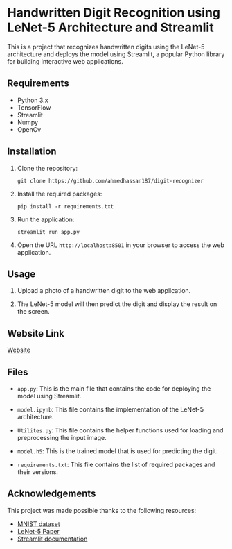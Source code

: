 # Handwritten Digit Recognition using LeNet-5 Architecture and Streamlit

This is a project that recognizes handwritten digits using the LeNet-5 architecture and deploys the model using Streamlit, a popular Python library for building interactive web applications.

## Requirements

- Python 3.x
- TensorFlow
- Streamlit
- Numpy
- OpenCv

## Installation

1. Clone the repository:

   ```
   git clone https://github.com/ahmedhassan187/digit-recognizer
   ```

2. Install the required packages:

   ```
   pip install -r requirements.txt
   ```

3. Run the application:

   ```
   streamlit run app.py
   ```

4. Open the URL `http://localhost:8501` in your browser to access the web application.

## Usage

1. Upload a photo of a handwritten digit to the web application.

2. The LeNet-5 model will then predict the digit and display the result on the screen.

## Website Link

[Website](https://ahmedhassan187-digit-recognizer-app-cfxypk.streamlit.app/)
## Files

- `app.py`: This is the main file that contains the code for deploying the model using Streamlit.

- `model.ipynb`: This file contains the implementation of the LeNet-5 architecture.

- `Utilites.py`: This file contains the helper functions used for loading and preprocessing the input image.

- `model.h5`: This is the trained model that is used for predicting the digit.

- `requirements.txt`: This file contains the list of required packages and their versions.

## Acknowledgements

This project was made possible thanks to the following resources:

- [MNIST dataset](https://www.tensorflow.org/datasets/catalog/mnist)
- [LeNet-5 Paper](http://vision.stanford.edu/cs598_spring07/papers/Lecun98.pdf)
- [Streamlit documentation](https://docs.streamlit.io/)
